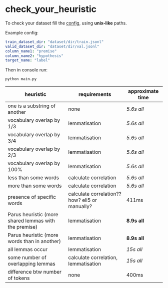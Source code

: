 # check_your_heuristic

To check your dataset fill the [config](config.yaml), using **unix-like** paths.

Example config:
```yaml
train_dataset_dir: "dataset/dir/train.jsonl"
valid_dataset_dir: "dataset/dir/val.jsonl"
column_name1: "premise"
column_name2: "hypothesis"
target_name: "label"
```

Then in console run:
 ```python
python main.py
```

| heuristic                                             | requirements                                   | approximate time |
| ----------------------------------------------------- | ---------------------------------------------- | ---------------- |
| one is a substring of another                         | none                                           | *5.6s all*       |
| vocabulary overlap by 1/3                             | lemmatisation                                  | *5.6s all* 
| vocabulary overlap by 3/4                             | lemmatisation                                  | *5.6s all* 
| vocabulary overlap by 2/3                             | lemmatisation                                  | *5.6s all* 
| vocabulary overlap by 100%                            | lemmatisation                                  | *5.6s all* 
| less than some words                                  | calculate correlation                          | *5.6s all* 
| more than some words                                  | calculate correlation                          | *5.6s all* 
| presence of specific words                            | calculate correlation?? how? eli5 or manually? |  411ms           |
| Parus heuristic (more shared lemmas with the premise) | lemmatisation                                  | **8.9s all**     |
| Parus heuristic (more words than in another)          | lemmatisation                                  | **8.9s all**  
| all lemmas occur                                      | lemmatisation                                  | *15s  all*       |
| some number of overlapping lemmas                     | calculate correlation, lemmatisation           | *15s  all*
| difference btw number of tokens                       | none                                           | 400ms            |
